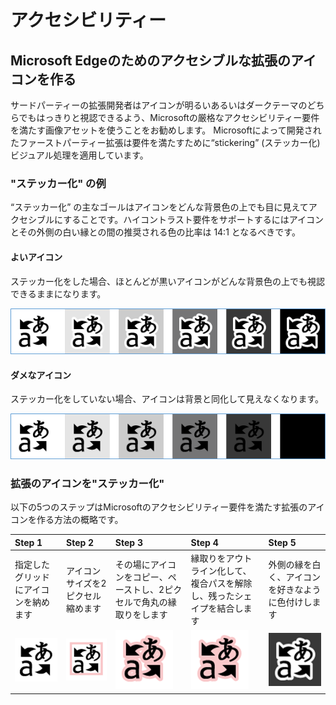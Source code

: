 # アクセシビリティー


## Microsoft Edgeのためのアクセシブルな拡張のアイコンを作る

サードパーティーの拡張開発者はアイコンが明るいあるいはダークテーマのどちらでもはっきりと視認できるよう、Microsoftの厳格なアクセシビリティー要件を満たす画像アセットを使うことをお勧めします。
Microsoftによって開発されたファーストパーティー拡張は要件を満たすために“stickering” (ステッカー化) ビジュアル処理を適用しています。

### "ステッカー化" の例

“ステッカー化” の主なゴールはアイコンをどんな背景色の上でも目に見えてアクセシブルにすることです。ハイコントラスト要件をサポートするにはアイコンとその外側の白い縁との間の推奨される色の比率は 14:1 となるべきです。

#### よいアイコン
ステッカー化をした場合、ほとんどが黒いアイコンがどんな背景色の上でも視認できるままになります。


![image of icon being visible on any background color](../../media/accessibility-light-to-dark-good.png)
 
#### ダメなアイコン
ステッカー化をしていない場合、アイコンは背景と同化して見えなくなります。


![image of icon blending into black background](../../media/accessibility-light-to-dark-bad.png)

### 拡張のアイコンを"ステッカー化"

以下の5つのステップはMicrosoftのアクセシビリティー要件を満たす拡張のアイコンを作る方法の概略です。

Step 1 | Step 2 | Step 3 | Step 4 | Step 5
:---- | :----- | :------ | :------ | :------
指定したグリッドにアイコンを納めます	| アイコンサイズを2ピクセル縮めます | その場にアイコンをコピー、ペーストし、2ピクセルで角丸の縁取りをします | 縁取りをアウトライン化して、複合パスを解除し、残ったシェイプを結合します	| 外側の縁を白く、アイコンを好きなように色付けします 
![step1](../../media/accessibility-step1.png) |![step2](../../media/accessibility-step2.png) | ![step3](../../media/accessibility-step3.png) | ![step4](../../media/accessibility-step4.png) | ![step5](../../media/accessibility-step5.png)
